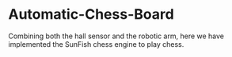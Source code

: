 # Automatic-Chess-Board
Combining both the hall sensor and the robotic arm, here we have implemented the SunFish chess engine to play chess.
